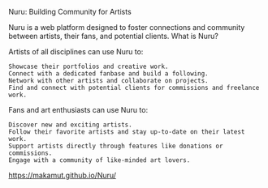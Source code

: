 Nuru: Building Community for Artists

Nuru is a web platform designed to foster connections and community between artists, their fans, and potential clients.
What is Nuru?

Artists of all disciplines can use Nuru to:

    Showcase their portfolios and creative work.
    Connect with a dedicated fanbase and build a following.
    Network with other artists and collaborate on projects.
    Find and connect with potential clients for commissions and freelance work.

Fans and art enthusiasts can use Nuru to:

    Discover new and exciting artists.
    Follow their favorite artists and stay up-to-date on their latest work.
    Support artists directly through features like donations or commissions.
    Engage with a community of like-minded art lovers.
 https://makamut.github.io/Nuru/
 
